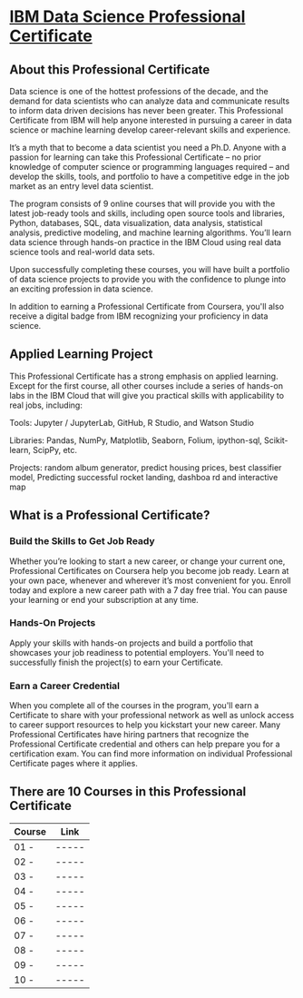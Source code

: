 # [IBM Data Science Professional Certificate](https://www.coursera.org/professional-certificates/ibm-data-science)
## About this Professional Certificate


Data science is one of the hottest professions of the decade, and the demand for data scientists who can analyze data and communicate results to inform data driven decisions has never been greater. This Professional Certificate from IBM will help anyone interested in pursuing a career in data science or machine learning develop career-relevant skills and experience. 

It’s a myth that to become a data scientist you need a Ph.D. Anyone with a passion for learning can take this Professional Certificate – no prior knowledge of computer science or programming languages required – and develop the skills, tools, and portfolio to have a competitive edge in the job market as an entry level data scientist.

The program consists of 9 online courses that will provide you with the latest job-ready tools and skills, including open source tools and libraries, Python, databases, SQL, data visualization, data analysis, statistical analysis, predictive modeling, and machine learning algorithms. You’ll learn data science through hands-on practice in the IBM Cloud using real data science tools and real-world data sets.

Upon successfully completing these courses, you will have built a portfolio of data science projects to provide you with the confidence to plunge into an exciting profession in data science.

In addition to earning a Professional Certificate from Coursera, you'll also receive a digital badge from IBM recognizing your proficiency in data science. 

## Applied Learning Project

This Professional Certificate has a strong emphasis on applied learning. Except for the first course, all other courses include a series of hands-on labs in the IBM Cloud that will give you practical skills with applicability to real jobs, including: 

Tools: Jupyter / JupyterLab, GitHub, R Studio, and Watson Studio 

Libraries: Pandas, NumPy, Matplotlib, Seaborn, Folium, ipython-sql, Scikit-learn, ScipPy, etc. 

Projects: random album generator, predict housing prices, best classifier model, Predicting successful rocket landing, dashboa rd and interactive map

## What is a Professional Certificate?
### Build the Skills to Get Job Ready

Whether you’re looking to start a new career, or change your current one, Professional Certificates on Coursera help you become job ready. Learn at your own pace, whenever and wherever it’s most convenient for you. Enroll today and explore a new career path with a 7 day free trial. You can pause your learning or end your subscription at any time.
### Hands-On Projects

Apply your skills with hands-on projects and build a portfolio that showcases your job readiness to potential employers. You'll need to successfully finish the project(s) to earn your Certificate.
### Earn a Career Credential

When you complete all of the courses in the program, you'll earn a Certificate to share with your professional network as well as unlock access to career support resources to help you kickstart your new career. Many Professional Certificates have hiring partners that recognize the Professional Certificate credential and others can help prepare you for a certification exam. You can find more information on individual Professional Certificate pages where it applies.


## There are 10 Courses in this Professional Certificate

| Course | Link |
| ----- | ----- |
| 01 -  | ----- |
| 02 -  | ----- |
| 03 -  | ----- |
| 04 -  | ----- |
| 05 -  | ----- |
| 06 -  | ----- |
| 07 -  | ----- |
| 08 -  | ----- |
| 09 -  | ----- |
| 10 -  | ----- |






